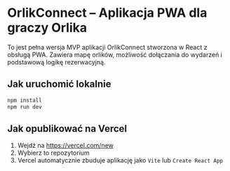 # OrlikConnect – Aplikacja PWA dla graczy Orlika

To jest pełna wersja MVP aplikacji OrlikConnect stworzona w React z obsługą PWA.
Zawiera mapę orlików, możliwość dołączania do wydarzeń i podstawową logikę rezerwacyjną.

## Jak uruchomić lokalnie

```bash
npm install
npm run dev
```

## Jak opublikować na Vercel

1. Wejdź na https://vercel.com/new
2. Wybierz to repozytorium
3. Vercel automatycznie zbuduje aplikację jako `Vite` lub `Create React App`
